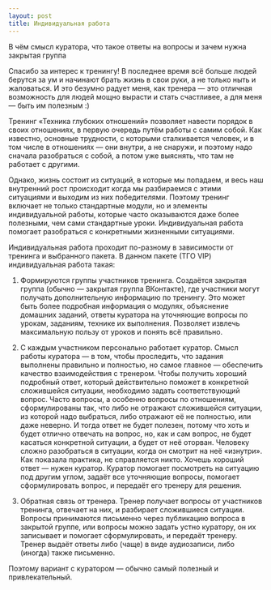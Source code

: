 ```yaml
---
layout: post
title: Индивидуальная работа
---
```


В чём смысл куратора, что такое ответы на вопросы и зачем нужна закрытая группа

Спасибо за интерес к тренингу! В последнее время всё больше людей берутся за ум и начинают брать жизнь в свои руки, а не только ныть и жаловаться. И это безумно радует меня, как тренера — это отличная возможность для людей мощно вырасти и стать счастливее, а для меня — быть им полезным :)

Тренинг «Техника глубоких отношений» позволяет навести порядок в своих отношениях, в первую очередь путём работы с самим собой. Как известно, основные трудности, с которыми сталкивается человек, и в том числе в отношениях — они внутри, а не снаружи, и поэтому надо сначала разобраться с собой, а потом уже выяснять, что там не работает с другими.

Однако, жизнь состоит из ситуаций, в которые мы попадаем, и весь наш внутренний рост происходит когда мы разбираемся с этими ситуациями и выходим из них победителями. Поэтому тренинг включает не только стандартные модули, но и элементы индивидуальной работы, которые часто оказываются даже более полезными, чем сами стандартные уроки. Индивидуальная работа помогает разобраться с конкретными жизненными ситуациями.

Индивидуальная работа проходит по-разному в зависимости от тренинга и выбранного пакета. В данном пакете (ТГО VIP) индивидуальная работа такая:

1) Формируются группы участников тренинга. Создаётся закрытая группа (обычно — закрытая группа ВКонтакте), где участники могут получать дополнительную информацию по тренингу. Это может быть более подробная информация о модулях, объяснение домашних заданий, ответы куратора на уточняющие вопросы по урокам, заданиям, технике их выполнения. Позволяет извлечь максимальную пользу от уроков и понять всё правильно.

2) С каждым участником персонально работает куратор. Смысл работы куратора — в том, чтобы проследить, что задания выполнены правильно и полностью, но самое главное — обеспечить качество взаимодействия с тренером. Чтобы получить хороший подробный ответ, который действительно поможет в конкретной сложившейся ситуации, необходимо задать соответствующий вопрос. Часто вопросы, а особенно вопросы по отношениям, сформулированы так, что либо не отражают сложившейся ситуации, из которой надо выбраться, либо отражают её не полностью, или даже неверно. И тогда ответ не будет полезен, потому что хоть и будет отлично отвечать на вопрос, но, как и сам вопрос, не будет касаться конкретной ситуации, а будет от неё оторван. Человеку сложно разобраться в ситуации, когда он смотрит на неё «изнутри». Как показала практика, не справляется никто. Хочешь хороший ответ — нужен куратор. Куратор помогает посмотреть на ситуацию под другим углом, задаёт все уточняющие вопросы, помогает сформулировать вопрос, и передаёт его тренеру для решения.

3) Обратная связь от тренера. Тренер получает вопросы от участников тренинга, отвечает на них, и разбирает сложившиеся ситуации. Вопросы принимаются письменно через публикацию вопроса в закрытой группе, или вопросы можно задать устно куратору, он их записывает и помогает сформулировать, и передаёт тренеру. Тренер выдаёт ответы либо (чаще) в виде аудиозаписи, либо (иногда) также письменно.

Поэтому вариант с куратором — обычно самый полезный и привлекательный.